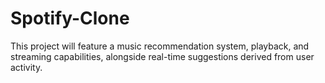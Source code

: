 # Spotify-Clone
This project will feature a music recommendation system, playback, and streaming capabilities, alongside real-time suggestions derived from user activity.
